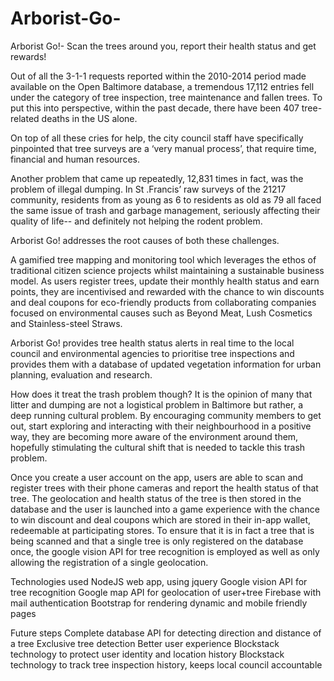 # Arborist-Go-
Arborist Go!- Scan the trees around you, report their health status and get rewards! 

Out of all the 3-1-1 requests reported within the 2010-2014 period made available on the Open Baltimore database, a tremendous 17,112 entries fell under the category of tree inspection, tree maintenance and fallen trees. To put this into perspective, within the past decade, there have been 407 tree-related deaths in the US alone. 

On top of all these cries for help, the city council staff have specifically pinpointed that tree surveys are a ‘very manual process’, that require time, financial and human resources. 

Another problem that came up repeatedly, 12,831 times in fact, was the problem of illegal dumping. In St .Francis’ raw surveys of the 21217 community, residents from as young as 6 to residents as old as 79 all faced the same issue of trash and garbage management, seriously affecting their quality of life-- and definitely not helping the rodent problem. 

Arborist Go! addresses the root causes of both these challenges. 

A gamified tree mapping and monitoring tool which leverages the ethos of traditional citizen science projects whilst maintaining a sustainable business model. As users register trees, update their monthly health status and earn points, they are incentivised and rewarded with the chance to win discounts and deal coupons for eco-friendly products from collaborating companies focused on environmental causes such as Beyond Meat, Lush Cosmetics and Stainless-steel Straws. 

Arborist Go! provides tree health status alerts in real time to the local council and environmental agencies to prioritise tree inspections and provides them with a database of updated vegetation information for urban planning, evaluation and research. 

How does it treat the trash problem though? It is the opinion of many that litter and dumping are not a logistical problem in Baltimore but rather, a deep running cultural problem. By encouraging community members to get out, start exploring and interacting with their neighbourhood in a positive way, they are becoming more aware of the environment around them, hopefully stimulating the cultural shift that is needed to tackle this trash problem.

Once you create a user account on the app, users are able to scan and register trees with their phone cameras and report the health status of that tree. The geolocation and health status of the tree is then stored in the database and the user is launched into a game experience with the chance to win discount and deal coupons which are stored in their in-app wallet, redeemable at participating stores. To ensure that it is in fact a tree that is being scanned and that a single tree is only registered on the database once, the google vision API for tree recognition is employed as well as only allowing the registration of a single geolocation. 


Technologies used 
NodeJS web app, using jquery
Google vision API for tree recognition
Google map API for geolocation of user+tree
Firebase with mail authentication
Bootstrap for rendering dynamic and mobile friendly pages


Future steps 
Complete database
API for detecting direction and distance of a tree
Exclusive tree detection
Better user experience
Blockstack technology to protect user identity and location history 
Blockstack technology to track tree inspection history, keeps local council accountable 
